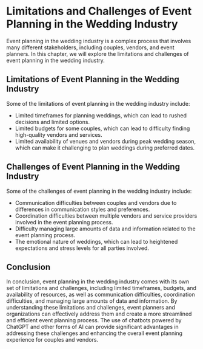 Limitations and Challenges of Event Planning in the Wedding Industry
=====================================================================================================================================

Event planning in the wedding industry is a complex process that involves many different stakeholders, including couples, vendors, and event planners. In this chapter, we will explore the limitations and challenges of event planning in the wedding industry.

Limitations of Event Planning in the Wedding Industry
-----------------------------------------------------

Some of the limitations of event planning in the wedding industry include:

* Limited timeframes for planning weddings, which can lead to rushed decisions and limited options.
* Limited budgets for some couples, which can lead to difficulty finding high-quality vendors and services.
* Limited availability of venues and vendors during peak wedding season, which can make it challenging to plan weddings during preferred dates.

Challenges of Event Planning in the Wedding Industry
----------------------------------------------------

Some of the challenges of event planning in the wedding industry include:

* Communication difficulties between couples and vendors due to differences in communication styles and preferences.
* Coordination difficulties between multiple vendors and service providers involved in the event planning process.
* Difficulty managing large amounts of data and information related to the event planning process.
* The emotional nature of weddings, which can lead to heightened expectations and stress levels for all parties involved.

Conclusion
----------

In conclusion, event planning in the wedding industry comes with its own set of limitations and challenges, including limited timeframes, budgets, and availability of resources, as well as communication difficulties, coordination difficulties, and managing large amounts of data and information. By understanding these limitations and challenges, event planners and organizations can effectively address them and create a more streamlined and efficient event planning process. The use of chatbots powered by ChatGPT and other forms of AI can provide significant advantages in addressing these challenges and enhancing the overall event planning experience for couples and vendors.


